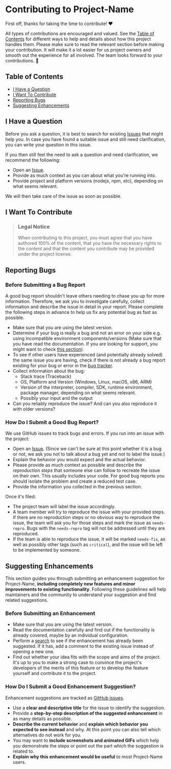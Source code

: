 <!-- markdownlint-disable MD013 -->
<!-- omit in toc -->
# Contributing to Project-Name

First off, thanks for taking the time to contribute! :heart:

All types of contributions are encouraged and valued. See the [Table of Contents](#table-of-contents) for different ways to help and details about how this project handles them. Please make sure to read the relevant section before making your contribution. It will make it a lot easier for us project owners and smooth out the experience for all involved. The team looks forward to your contributions. :tada:

<!-- omit in toc -->
## Table of Contents

- [I Have a Question](#i-have-a-question)
- [I Want To Contribute](#i-want-to-contribute)
- [Reporting Bugs](#reporting-bugs)
- [Suggesting Enhancements](#suggesting-enhancements)

## I Have a Question

Before you ask a question, it is best to search for existing [Issues](https://github.com/Roblox-Thot/VapeThotMod/issues) that might help you. In case you have found a suitable issue and still need clarification, you can write your question in this issue.

If you then still feel the need to ask a question and need clarification, we recommend the following:

- Open an [Issue](https://github.com/Roblox-Thot/VapeThotMod/issues/new).
- Provide as much context as you can about what you're running into.
- Provide project and platform versions (nodejs, npm, etc), depending on what seems relevant.

We will then take care of the issue as soon as possible.

## I Want To Contribute

> ### Legal Notice <!-- omit in toc -->
> When contributing to this project, you must agree that you have authored 100% of the content, that you have the necessary rights to the content and that the content you contribute may be provided under the project license.
## Reporting Bugs

<!-- omit in toc -->
### Before Submitting a Bug Report

A good bug report shouldn't leave others needing to chase you up for more information. Therefore, we ask you to investigate carefully, collect information and describe the issue in detail in your report. Please complete the following steps in advance to help us fix any potential bug as fast as possible.

- Make sure that you are using the latest version.
- Determine if your bug is really a bug and not an error on your side e.g. using incompatible environment components/versions (Make sure that you have read the documentation. If you are looking for support, you might want to check [this section](#i-have-a-question)).
- To see if other users have experienced (and potentially already solved) the same issue you are having, check if there is not already a bug report existing for your bug or error in the [bug tracker](https://github.com/github/Project-Name/issues).
- Collect information about the bug:
  - Stack trace (Traceback)
  - OS, Platform and Version (Windows, Linux, macOS, x86, ARM)
  - Version of the interpreter, compiler, SDK, runtime environment, package manager, depending on what seems relevant.
  - Possibly your input and the output
- Can you reliably reproduce the issue? And can you also reproduce it with older versions?

<!-- omit in toc -->
### How Do I Submit a Good Bug Report?

We use GitHub issues to track bugs and errors. If you run into an issue with the project:

- Open an [Issue](https://github.com/Roblox-Thot/VapeThotMod/issues/new). (Since we can't be sure at this point whether it is a bug or not, we ask you not to talk about a bug yet and not to label the issue.)
- Explain the behavior you would expect and the actual behavior.
- Please provide as much context as possible and describe the *reproduction steps* that someone else can follow to recreate the issue on their own. This usually includes your code. For good bug reports you should isolate the problem and create a reduced test case.
- Provide the information you collected in the previous section.

Once it's filed:

- The project team will label the issue accordingly.
- A team member will try to reproduce the issue with your provided steps. If there are no reproduction steps or no obvious way to reproduce the issue, the team will ask you for those steps and mark the issue as `needs-repro`. Bugs with the `needs-repro` tag will not be addressed until they are reproduced.
- If the team is able to reproduce the issue, it will be marked `needs-fix`, as well as possibly other tags (such as `critical`), and the issue will be left to be implemented by someone.

## Suggesting Enhancements

This section guides you through submitting an enhancement suggestion for Project-Name, **including completely new features and minor improvements to existing functionality**. Following these guidelines will help maintainers and the community to understand your suggestion and find related suggestions.

<!-- omit in toc -->
### Before Submitting an Enhancement

- Make sure that you are using the latest version.
- Read the documentation carefully and find out if the functionality is already covered, maybe by an individual configuration.
- Perform a [search](https://github.com/Roblox-Thot/VapeThotMod/issues) to see if the enhancement has already been suggested. If it has, add a comment to the existing issue instead of opening a new one.
- Find out whether your idea fits with the scope and aims of the project. It's up to you to make a strong case to convince the project's developers of the merits of this feature or to develop the feature yourself and contribute it to the project.

<!-- omit in toc -->
### How Do I Submit a Good Enhancement Suggestion?

Enhancement suggestions are tracked as [GitHub issues](https://github.com/Roblox-Thot/VapeThotMod/issues).

- Use a **clear and descriptive title** for the issue to identify the suggestion.
- Provide a **step-by-step description of the suggested enhancement** in as many details as possible.
- **Describe the current behavior** and **explain which behavior you expected to see instead** and why. At this point you can also tell which alternatives do not work for you.
- You may want to **include screenshots and animated GIFs** which help you demonstrate the steps or point out the part which the suggestion is related to.
- **Explain why this enhancement would be useful** to most Project-Name users.
